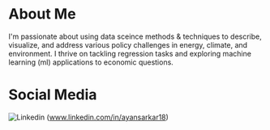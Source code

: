 # About Me
I'm passionate about using data sceince methods & techniques to describe, visualize, and address various policy challenges in energy, climate, and environment. I thrive on tackling regression tasks and exploring machine learning (ml) applications to economic questions. 

# Social Media
![Linkedin](https://i.sstatic.net/gVE0j.png) (www.linkedin.com/in/ayansarkar18)
&nbsp;
<!---
A-Sarkar18/A-Sarkar18 is a ✨ special ✨ repository because its `README.md` (this file) appears on your GitHub profile.
You can click the Preview link to take a look at your changes.
--->
